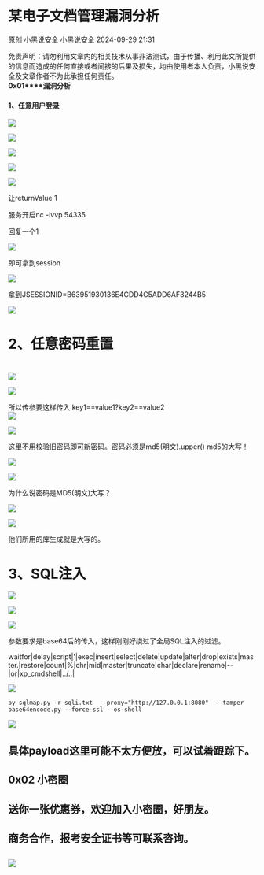 #  某电子文档管理漏洞分析   
原创 小黑说安全  小黑说安全   2024-09-29 21:31  
  
免责声明：请勿利用文章内的相关技术从事非法测试，由于传播、利用此文所提供的信息而造成的任何直接或者间接的后果及损失，均由使用者本人负责，小黑说安全及文章作者不为此承担任何责任。  
**0x01****漏洞分析**  
#### 1、任意用户登录  
  
![](https://mmbiz.qpic.cn/sz_mmbiz_png/9zZrDr2DM8OTDsdfLmQsblULF7nR20pn3u6hXUea5dPHgNqpPFjneb7gw8FZvfjBxCBkbQxuHMPgRhHhGNDSWA/640?wx_fmt=png&from=appmsg "")  
  
![](https://mmbiz.qpic.cn/sz_mmbiz_png/9zZrDr2DM8OTDsdfLmQsblULF7nR20pnXjQlvEhRquZoSGxPafk8iaB2DOLuTnBkibr6mHAWV67eVs9K1TqTdbcw/640?wx_fmt=png&from=appmsg "")  
  
![](https://mmbiz.qpic.cn/sz_mmbiz_png/9zZrDr2DM8OTDsdfLmQsblULF7nR20pnO1CT0VuZP3WYGMRCjuu0SiaCCe3k8X7dm2Hrx41Cpoia34DyL7aNZmHQ/640?wx_fmt=png&from=appmsg "")  
  
![](https://mmbiz.qpic.cn/sz_mmbiz_png/9zZrDr2DM8OTDsdfLmQsblULF7nR20pnxiaibGSaXDSvDRFGThrKuic81z8wPsP1DicaQowqR9vWjgQbDP8zAoIkzQ/640?wx_fmt=png&from=appmsg "")  
  
![](https://mmbiz.qpic.cn/sz_mmbiz_png/9zZrDr2DM8OTDsdfLmQsblULF7nR20pnj0VnoKWLmLuFsPxpOOgiaqAnW9wuf1Z26aGe3iaqtmceNc7aibwiarvclQ/640?wx_fmt=png&from=appmsg "")  
  
让returnValue 1  
  
服务开启nc -lvvp 54335    
  
回复一个1   
  
![](https://mmbiz.qpic.cn/sz_mmbiz_png/9zZrDr2DM8OTDsdfLmQsblULF7nR20pnqBzEUf5nMlRNfBLMUzkaOsTK5HFDheYu7TeVaeEvKPHsthlt5vOqHg/640?wx_fmt=png&from=appmsg "")  
  
即可拿到session  
  
![](https://mmbiz.qpic.cn/sz_mmbiz_png/9zZrDr2DM8OTDsdfLmQsblULF7nR20pn4xZAe072nj2n9ADmhGFsySVLP33UQIUbZwQlDyB7y5OLuWg6rhJIJg/640?wx_fmt=png&from=appmsg "")  
  
拿到JSESSIONID=B63951930136E4CDD4C5ADD6AF3244B5  
  
![](https://mmbiz.qpic.cn/sz_mmbiz_png/9zZrDr2DM8OTDsdfLmQsblULF7nR20pnF9ibheicQw0u3Cib8ZJ2aYR8LR6xDfTSAg8uHMgBMkeeBv8jcVqT6SOuA/640?wx_fmt=png&from=appmsg "")  
# 2、任意密码重置  
#   
  
![](https://mmbiz.qpic.cn/sz_mmbiz_png/9zZrDr2DM8OTDsdfLmQsblULF7nR20pnnkribCS6qaSp2NACthTUwyegibL3NyMe97sVpon2QRKU8JMWT9icic3MHQ/640?wx_fmt=png&from=appmsg "")  
  
![](https://mmbiz.qpic.cn/sz_mmbiz_png/9zZrDr2DM8OTDsdfLmQsblULF7nR20pnFp89XXHicnwjHdAmfiaAFqdI0NdY0UoIsxNibl4zicAqLpGslM51VsyfHg/640?wx_fmt=png&from=appmsg "")  
  
所以传参要这样传入 key1==value1?key2==value2  
![](https://mmbiz.qpic.cn/sz_mmbiz_png/9zZrDr2DM8OTDsdfLmQsblULF7nR20pn79bqq2UIZGmwRh392ptic1icQNobpYDtv4UPUzAnthwMoNEhS8wibkzrw/640?wx_fmt=png&from=appmsg "")  
  
  
![](https://mmbiz.qpic.cn/sz_mmbiz_png/9zZrDr2DM8OTDsdfLmQsblULF7nR20pnibkFZuMv6DFeH5HtbEsOVFqr9nmSZEztKnkPuVia7bAtpu1Ql0TGYFbA/640?wx_fmt=png&from=appmsg "")  
  
这里不用校验旧密码即可新密码。密码必须是md5(明文).upper() md5的大写！  
  
![](https://mmbiz.qpic.cn/sz_mmbiz_png/9zZrDr2DM8OTDsdfLmQsblULF7nR20pncP3yjNzw8O40vkcZcwyFrfVaPGIjEzpiasKiap9SLjGia8RzX3uksElPg/640?wx_fmt=png&from=appmsg "")  
  
![](https://mmbiz.qpic.cn/sz_mmbiz_png/9zZrDr2DM8OTDsdfLmQsblULF7nR20pnpicEWA2XWKibL0INGiaibuQHicwibV7swmR3SOF1GjxYq1AyIkrVejDXyDSA/640?wx_fmt=png&from=appmsg "")  
  
为什么说密码是MD5(明文)大写？  
  
![](https://mmbiz.qpic.cn/sz_mmbiz_png/9zZrDr2DM8OTDsdfLmQsblULF7nR20pnR1LicJ7icpRQH0RD2DOE0BPSgYp0ERQpL1HWY3tp5de6hQCGr4dkaNzA/640?wx_fmt=png&from=appmsg "")  
  
![](https://mmbiz.qpic.cn/sz_mmbiz_png/9zZrDr2DM8OTDsdfLmQsblULF7nR20pnDlhpvsAJUofWWhx3PKVcJAsFiaIcu3VpPDdApCkib88RNWyw2KYQOLbg/640?wx_fmt=png&from=appmsg "")  
  
他们所用的库生成就是大写的。  
# 3、SQL注入  
  
![](https://mmbiz.qpic.cn/sz_mmbiz_png/9zZrDr2DM8OTDsdfLmQsblULF7nR20pnpicPpbbjXb4P5sYiaCumIrdSJyo3uAAjz6hEjeWW6GL5eL4I1zYmyjmA/640?wx_fmt=png&from=appmsg "")  
  
![](https://mmbiz.qpic.cn/sz_mmbiz_png/9zZrDr2DM8OTDsdfLmQsblULF7nR20pnjWa3iap9CfxTjqPdvictIFxWdvicgso7K0SFlq7gHKuiahZdRLaJicGelcQ/640?wx_fmt=png&from=appmsg "")  
  
![](https://mmbiz.qpic.cn/sz_mmbiz_png/9zZrDr2DM8OTDsdfLmQsblULF7nR20pneJF7xrXibeyZQohYz3icP2TLQnNyiaJoshCy71f8qMzDKNz1BL63wyib7g/640?wx_fmt=png&from=appmsg "")  
  
参数要求是base64后的传入，这样刚刚好绕过了全局SQL注入的过滤。  
  
waitfor|delay|script|'|exec|insert|select|delete|update|alter|drop|exists|master.|restore|count|%|chr|mid|master|truncate|char|declare|rename|--|or|xp_cmdshell|../..|  
  
![](https://mmbiz.qpic.cn/sz_mmbiz_png/9zZrDr2DM8OTDsdfLmQsblULF7nR20pn14WIKJBw44tdeUb4f4qic4bicK5ZMicoVFsAWZMJpW0OPdzKl1TjcianUg/640?wx_fmt=png&from=appmsg "")  
```
py sqlmap.py -r sqli.txt  --proxy="http://127.0.0.1:8080"  --tamper base64encode.py --force-ssl --os-shell
```  
  
![](https://mmbiz.qpic.cn/sz_mmbiz_png/9zZrDr2DM8OTDsdfLmQsblULF7nR20pnHHTaKT56oMjYHTY8GAOsfFicfKhNd5GjusOnswshPoCCvr1SnLKqkBA/640?wx_fmt=png&from=appmsg "")  
  
## 具体payload这里可能不太方便放，可以试着跟踪下。  
## 0x02 小密圈  
## 送你一张优惠券，欢迎加入小密圈，好朋友。  
## 商务合作，报考安全证书等可联系咨询。  
##   
  
![](https://mmbiz.qpic.cn/sz_mmbiz_jpg/9zZrDr2DM8OTDsdfLmQsblULF7nR20pnvTNtMzxoLgvXhPyoA84ZXmhw4Ay6q31veBFVbxthc8qia5FuMpaYhUQ/640?wx_fmt=jpeg&from=appmsg "")  
  
  
